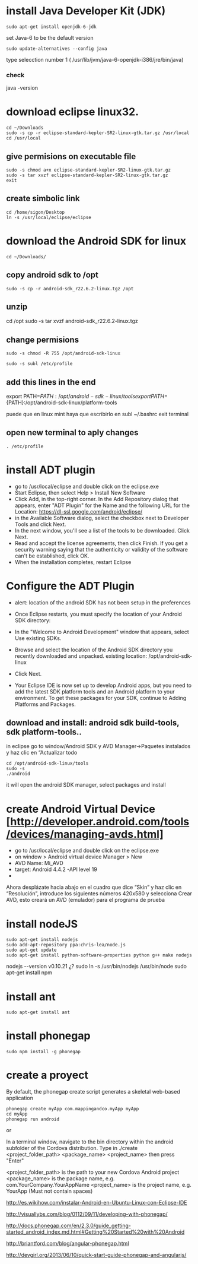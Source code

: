 # install Java Developer Kit (JDK)

```
sudo apt-get install openjdk-6-jdk
```

set Java-6 to be the default version

```
sudo update-alternatives --config java
```

type selecction number 1 ( /usr/lib/jvm/java-6-openjdk-i386/jre/bin/java)

### check
java -version

# download eclipse linux32.

```
cd ~/Downloads
sudo -s cp -r eclipse-standard-kepler-SR2-linux-gtk.tar.gz /usr/local
cd /usr/local
```


## give permisions on executable file
```
sudo -s chmod a+x eclipse-standard-kepler-SR2-linux-gtk.tar.gz
sudo -s tar xvzf eclipse-standard-kepler-SR2-linux-gtk.tar.gz
exit
```

## create simbolic link

```
cd /home/sigon/Desktop
ln -s /usr/local/eclipse/eclipse
```

# download the Android SDK for linux

```
cd ~/Downloads/
```

## copy android sdk to /opt
```
sudo -s cp -r android-sdk_r22.6.2-linux.tgz /opt
```

## unzip
cd /opt
sudo -s tar xvzf android-sdk_r22.6.2-linux.tgz

## change permisions

```
sudo -s chmod -R 755 /opt/android-sdk-linux

sudo -s subl /etc/profile
```

## add this lines in the end
export PATH=${PATH}:/opt/android-sdk-linux/tools
export PATH=${PATH}:/opt/android-sdk-linux/platform-tools

puede que en linux mint haya que escribirlo en subl ~/.bashrc
exit terminal
## open new terminal to aply changes

```
. /etc/profile
```

# install ADT plugin 
* go to /usr/local/eclipse and double click on the eclipse.exe
* Start Eclipse, then select Help > Install New Software
* Click Add, in the top-right corner.
In the Add Repository dialog that appears, enter "ADT Plugin" for the Name and the following URL for the Location:
 https://dl-ssl.google.com/android/eclipse/
* in the Available Software dialog, select the checkbox next to Developer Tools and click Next.
* In the next window, you'll see a list of the tools to be downloaded. Click Next.
* Read and accept the license agreements, then click Finish.
If you get a security warning saying that the authenticity or validity of the software can't be established, click OK.
* When the installation completes, restart Eclipse

# Configure the ADT Plugin

* alert: location of the android SDK has not been setup in the preferences

* Once Eclipse restarts, you must specify the location of your Android SDK directory:

* In the "Welcome to Android Development" window that appears, select Use existing SDKs.
* Browse and select the location of the Android SDK directory you recently downloaded and unpacked.
existing location: /opt/android-sdk-linux
* Click Next.
* Your Eclipse IDE is now set up to develop Android apps, but you need to add the latest SDK platform tools and an Android platform to your environment. To get these packages for your SDK, continue to Adding Platforms and Packages.

## download and install: android sdk build-tools, sdk platform-tools..
in eclipse go to window/Android SDK y AVD Manager->Paquetes instalados y haz clic en “Actualizar todo

```
cd /opt/android-sdk-linux/tools
sudo -s
./android
```

it will open the android SDK manager, select packages and install

# create Android Virtual Device [http://developer.android.com/tools/devices/managing-avds.html]

* go to /usr/local/eclipse and double click on the eclipse.exe
* on window > Android virtual device Manager > New
* AVD Name: Mi_AVD
* target: Android 4.4.2 -API level 19
* 
Ahora desplázate hacia abajo en el cuadro que dice “Skin” y haz clic en “Resolución”, introduce los siguientes números 420x580 y selecciona Crear AVD, esto creará un AVD (emulador) para el programa de prueba


# install nodeJS

```
sudo apt-get install nodejs
sudo add-apt-repository ppa:chris-lea/node.js
sudo apt-get update
sudo apt-get install python-software-properties python g++ make nodejs
```

nodejs --version
v0.10.21
¿?
sudo ln -s /usr/bin/nodejs /usr/bin/node
sudo apt-get install npm

# install ant

```
sudo apt-get install ant
```

# install phonegap
```
sudo npm install -g phonegap
```

# create a proyect 
By default, the phonegap create script generates a skeletal web-based application

```
phonegap create myApp com.mappingandco.myApp myApp
cd myApp
phonegap run android
```

or 

In a terminal window, navigate to the bin directory within the android subfolder of the Cordova distribution.
Type in ./create <project_folder_path> <package_name> <project_name> then press "Enter"

<project_folder_path> is the path to your new Cordova Android project
<package_name> is the package name, e.g. com.YourCompany.YourAppName
<project_name> is the project name, e.g. YourApp (Must not contain spaces)













http://es.wikihow.com/instalar-Android-en-Ubuntu-Linux-con-Eclipse-IDE

http://visuallybs.com/blog/0112/09/11/developing-with-phonegap/

http://docs.phonegap.com/en/2.3.0/guide_getting-started_android_index.md.html#Getting%20Started%20with%20Android

http://briantford.com/blog/angular-phonegap.html

http://devgirl.org/2013/06/10/quick-start-guide-phonegap-and-angularjs/